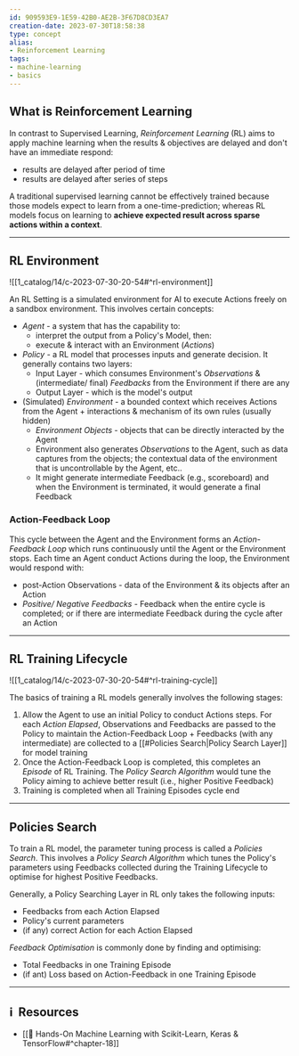 ```yaml
---
id: 909593E9-1E59-42B0-AE2B-3F67D8CD3EA7
creation-date: 2023-07-30T18:58:38 
type: concept
alias: 
- Reinforcement Learning
tags: 
- machine-learning
- basics 
---
```


## What is Reinforcement Learning

In contrast to Supervised Learning, *Reinforcement Learning* (RL) aims to apply machine learning when the results & objectives are delayed and don't have an immediate respond: 
- results are delayed after period of time
- results are delayed after series of steps

A traditional supervised learning cannot be effectively trained because those models expect to learn from a one-time-prediction; whereas RL models focus on learning to **achieve expected result across sparse actions within a context**.

---
## RL Environment

![[1_catalog/14/c-2023-07-30-20-54#^rl-environment]]

An RL Setting is a simulated environment for AI to execute Actions freely on a sandbox environment. This involves certain concepts: 
- *Agent* - a system that has the capability to:
	- interpret the output from a Policy's Model, then: 
	- execute & interact with an Environment (*Actions*)
- *Policy* - a RL model that processes inputs and generate decision. It generally contains two layers: 
	- Input Layer - which consumes Environment's *Observations* & (intermediate/ final) *Feedbacks* from the Environment if there are any
	- Output Layer - which is the model's output
- (Simulated) *Environment* - a bounded context which receives Actions from the Agent + interactions & mechanism of its own rules (usually hidden)
	- *Environment Objects* - objects that can be directly interacted by the Agent
	- Environment also generates *Observations* to the Agent, such as data captures from the objects; the contextual data of the environment that is uncontrollable by the Agent, etc..
	- It might generate intermediate Feedback (e.g., scoreboard) and when the Environment is terminated, it would generate a final Feedback

### Action-Feedback Loop

This cycle between the Agent and the Environment forms an *Action-Feedback Loop* which runs continuously until the Agent or the Environment stops. Each time an Agent conduct Actions during the loop, the Environment would respond with: 
- post-Action Observations - data of the Environment & its objects after an Action
- *Positive/ Negative Feedbacks* - Feedback when the entire cycle is completed; or if there are intermediate Feedback during the cycle after an Action

---
## RL Training Lifecycle

![[1_catalog/14/c-2023-07-30-20-54#^rl-training-cycle]]

The basics of training a RL models generally involves the following stages: 
1. Allow the Agent to use an initial Policy to conduct Actions steps. For each *Action Elapsed*, Observations and Feedbacks are passed to the Policy to maintain the Action-Feedback Loop + Feedbacks (with any intermediate) are collected to a [[#Policies Search|Policy Search Layer]] for model training
2. Once the Action-Feedback Loop is completed, this completes an *Episode* of RL Training. The *Policy Search Algorithm* would tune the Policy aiming to achieve better result (i.e., higher Positive Feedback)
3. Training is completed when all Training Episodes cycle end


---
## Policies Search

To train a RL model, the parameter tuning process is called a *Policies Search*. This involves a *Policy Search Algorithm* which tunes the Policy's parameters using Feedbacks collected during the Training Lifecycle to optimise for highest Positive Feedbacks.

Generally, a Policy Searching Layer in RL only takes the following inputs: 
- Feedbacks from each Action Elapsed
- Policy's current parameters
- (if any) correct Action for each Action Elapsed

*Feedback Optimisation* is commonly done by finding and optimising:
- Total Feedbacks in one Training Episode
- (if ant) Loss based on Action-Feedback in one Training Episode



---
## ℹ️  Resources
- [[📕 Hands-On Machine Learning with Scikit-Learn, Keras & TensorFlow#^chapter-18]]